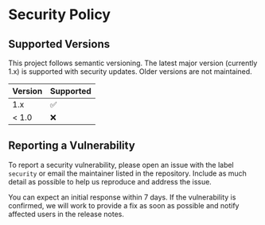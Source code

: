 
# Security Policy

## Supported Versions

This project follows semantic versioning. The latest major version (currently 1.x) is supported with security updates. Older versions are not maintained.

| Version | Supported          |
| ------- | ------------------ |
| 1.x     | :white_check_mark: |
| < 1.0   | :x:                |

## Reporting a Vulnerability

To report a security vulnerability, please open an issue with the label `security` or email the maintainer listed in the repository. Include as much detail as possible to help us reproduce and address the issue.

You can expect an initial response within 7 days. If the vulnerability is confirmed, we will work to provide a fix as soon as possible and notify affected users in the release notes.

